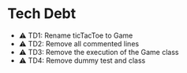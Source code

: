 # Tech Debt

- ⚠ TD1: Rename ticTacToe to Game
- ⚠ TD2: Remove all commented lines
- ⚠ TD3: Remove the execution of the Game class
- ⚠ TD4: Remove dummy test and class
